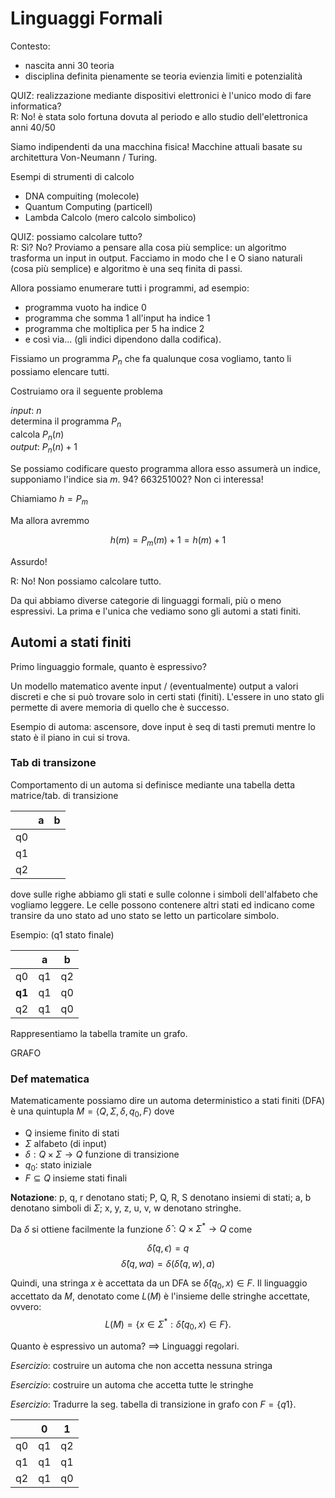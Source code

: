 # Linguaggi Formali

Contesto:

- nascita anni 30 teoria
- disciplina definita pienamente se teoria evienzia limiti e
  potenzialità

QUIZ: realizzazione mediante dispositivi elettronici è l'unico modo di
fare informatica? \
R: No! è stata solo fortuna dovuta al periodo e allo studio dell'elettronica
anni 40/50

Siamo indipendenti da una macchina fisica! Macchine attuali basate su
architettura Von-Neumann / Turing.

Esempi di strumenti di calcolo

- DNA compuiting (molecole)
- Quantum Computing (particell)
- Lambda Calcolo (mero calcolo simbolico)

QUIZ: possiamo calcolare tutto? \
R: Sì? No? Proviamo a pensare alla cosa più semplice: un algoritmo trasforma
un input in output. Facciamo in modo che I e O siano naturali (cosa più
semplice) e algoritmo è una seq finita di passi.

Allora possiamo enumerare tutti i programmi, ad esempio:

- programma vuoto ha indice 0
- programma che somma 1 all'input ha indice 1
- programma che moltiplica per 5 ha indice 2
- e così via... (gli indici dipendono dalla codifica).

Fissiamo un programma $P_n$ che fa qualunque cosa vogliamo, tanto li
possiamo elencare tutti.

Costruiamo ora il seguente problema

_input_: $n$ \
determina il programma $P_n$ \
calcola $P_n(n)$ \
_output_: $P_n(n) + 1$

Se possiamo codificare questo programma allora esso assumerà un
indice, supponiamo l'indice sia _m_. 94? 663251002? Non ci interessa!

Chiamiamo $h = P_m$

Ma allora avremmo

$$h(m) = P_m(m) + 1 =  h(m) + 1$$

Assurdo!

R: No! Non possiamo calcolare tutto.

Da qui abbiamo diverse categorie di linguaggi formali, più o meno
espressivi. La prima e l'unica che vediamo sono gli automi a stati
finiti.

## Automi a stati finiti

Primo linguaggio formale, quanto è espressivo?

Un modello matematico avente input / (eventualmente) output a valori
discreti e che si può trovare solo in certi stati (finiti). L'essere
in uno stato gli permette di avere memoria di quello che è successo.

Esempio di automa: ascensore, dove input è seq di tasti premuti mentre
lo stato è il piano in cui si trova.

### Tab di transizone

Comportamento di un automa si definisce mediante una tabella detta
matrice/tab. di transizione

|     | a   | b   |
| --- | --- | --- |
| q0  |     |     |
| q1  |     |     |
| q2  |     |     |

dove sulle righe abbiamo gli stati e sulle colonne i simboli
dell'alfabeto che vogliamo leggere. Le celle possono contenere altri
stati ed indicano come transire da uno stato ad uno stato se letto un
particolare simbolo.

Esempio: (q1 stato finale)

|        | a   | b   |
| ------ | --- | --- |
| q0     | q1  | q2  |
| **q1** | q1  | q0  |
| q2     | q1  | q0  |

Rappresentiamo la tabella tramite un grafo.

GRAFO

### Def matematica

Matematicamente possiamo dire un automa deterministico a stati finiti
(DFA) è una quintupla $M = \langle Q, \Sigma, \delta, q_0, F \rangle$
dove

- Q insieme finito di stati
- $\Sigma$ alfabeto (di input)
- $\delta : Q \times \Sigma \rightarrow Q$ funzione di transizione
- $q_0$: stato iniziale
- $F \subseteq Q$ insieme stati finali

**Notazione**: p, q, r denotano stati; P, Q, R, S denotano insiemi di
stati; a, b denotano simboli di $\Sigma$; x, y, z, u, v, w denotano
stringhe.

Da $\delta$ si ottiene facilmente la funzione
$\hat\delta : Q \times \Sigma^* \rightarrow Q$ come

$$\hat\delta(q, \epsilon) = q$$
$$\hat\delta(q, wa) = \delta ( \hat\delta ( q, w ), a)$$

Quindi, una stringa $x$ è accettata da un DFA se
$\hat\delta(q_0, x) \in F$. Il linguaggio accettato da $M$, denotato
come $L(M)$ è l'insieme delle stringhe accettate, ovvero:
$$L(M) = \{ x \in \Sigma^* : \hat\delta(q_0, x) \in F \}.$$

Quanto è espressivo un automa? ==> Linguaggi regolari.

_Esercizio_: costruire un automa che non accetta nessuna stringa

_Esercizio_: costruire un automa che accetta tutte le stringhe

_Esercizio_: Tradurre la seg. tabella di transizione in grafo con
$F = \{ q1 \}$.

|     | 0   | 1   |
| --- | --- | --- |
| q0  | q1  | q2  |
| q1  | q1  | q1  |
| q2  | q1  | q0  |
